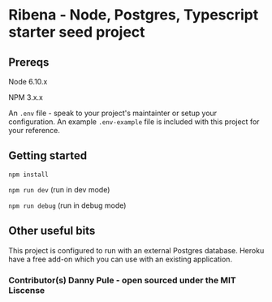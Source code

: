 # Ribena - Node, Postgres, Typescript starter seed project

## Prereqs

Node 6.10.x

NPM 3.x.x

An `.env` file - speak to your project's maintainter or setup your configuration. An example `.env-example` file is included with this project for your reference.

## Getting started

`npm install`

`npm run dev` (run in dev mode)

`npm run debug` (run in debug mode)

## Other useful bits

This project is configured to run with an external Postgres database. Heroku have a free add-on which you can use with an existing application.

### Contributor(s) Danny Pule - open sourced under the MIT Liscense